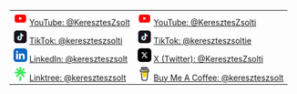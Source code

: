 <table style="width: 100%; border: 0;">
<tr>  <td>
    <img src="icons/youtube-color-icon.png" />
    <a href="https://www.youtube.com/@KeresztesZsolt">
        YouTube: @KeresztesZsolt
</a>
  </td>
  <td>
    <img src="icons/youtube-color-icon.png" />
    <a href="https://www.youtube.com/@KeresztesZsolti">
        YouTube: @KeresztesZsolti
</a>
  </td></tr>
<tr>  <td>
<img src="icons/tiktok-square-color-icon.png" />
    <a href="https://www.tiktok.com/@kereszteszsolti">
        TikTok: @kereszteszsolti
    </a>
  </td>
  <td>
 <img src="icons/tiktok-square-color-icon.png" />
    <a href="https://www.tiktok.com/@kereszteszsoltie">
        TikTok: @kereszteszsoltie
    </a>
  </td>
</tr>
<tr>
  <td>
<img src="icons/linkedin-app-icon.png" />
    <a href="https://www.linkedin.com/in/kereszteszsolt">
      LinkedIn: @kereszteszsolt
    </a>
  </td>


  <td>
 <img src="icons/x-social-media-logo-icon.png" />
    <a href="https://x.com/KeresztesZsolti">
        X (Twitter): @KeresztesZsolti
    </a>
  </td>

</tr>
<tr>
    <td> <img src="icons/linktree-logo-icon.png" />
    <a href="https://linktr.ee/kereszteszsolt">
      Linktree: @kereszteszsolt
    </a>
  </td>
  <td>
 <img src="icons/buy-me-coffee-icon.png" />
    <a href="https://www.buymeacoffee.com/kereszteszsolt">
        Buy Me A Coffee: @kereszteszsolt
    </a>
  </td>
</tr>
</table>
